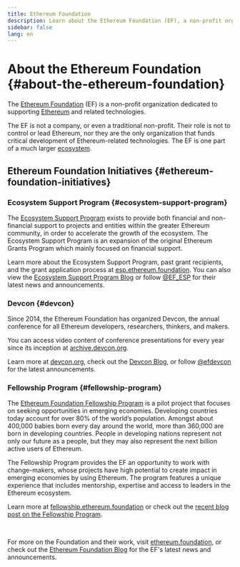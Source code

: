 ```yaml
---
title: Ethereum Foundation
description: Learn about the Ethereum Foundation (EF), a non-profit organization dedicated to supporting Ethereum and related technologies.
sidebar: false
lang: en
---
```


# About the Ethereum Foundation {#about-the-ethereum-foundation}

<Logo/>

The [Ethereum Foundation](http://ethereum.foundation/) (EF) is a non-profit organization dedicated to supporting [Ethereum](/what-is-ethereum/) and related technologies.

The EF is not a company, or even a traditional non-profit. Their role is not to control or lead Ethereum, nor they are the only organization that funds critical development of Ethereum-related technologies. The EF is one part of a much larger [ecosystem](/community/).

## Ethereum Foundation Initiatives {#ethereum-foundation-initiatives}

### Ecosystem Support Program {#ecosystem-support-program}

The [Ecosystem Support Program](https://esp.ethereum.foundation/) exists to provide both financial and non-financial support to projects and entities within the greater Ethereum community, in order to accelerate the growth of the ecosystem. The Ecosystem Support Program is an expansion of the original Ethereum Grants Program which mainly focused on financial support.

Learn more about the Ecosystem Support Program, past grant recipients, and the grant application process at [esp.ethereum.foundation](https://esp.ethereum.foundation/). You can also view the [Ecosystem Support Program Blog](https://blog.ethereum.org/category/ecosystem-support-program/) or follow [@EF_ESP](https://twitter.com/EF_ESP) for their latest news and announcements.

### Devcon {#devcon}

Since 2014, the Ethereum Foundation has organized Devcon, the annual conference for all Ethereum developers, researchers, thinkers, and makers.

You can access video content of conference presentations for every year since its inception at [archive.devcon.org](https://archive.devcon.org/).

Learn more at [devcon.org](https://devcon.org/), check out the [Devcon Blog](https://blog.ethereum.org/category/devcon/), or follow [@efdevcon](https://twitter.com/EFDevcon) for the latest announcements.

### Fellowship Program {#fellowship-program}

The [Ethereum Foundation Fellowship Program](https://fellowship.ethereum.foundation/) is a pilot project that focuses on seeking opportunities in emerging economies. Developing countries today account for over 80% of the world’s population. Amongst about 400,000 babies born every day around the world, more than 360,000 are born in developing countries. People in developing nations represent not only our future as a people, but they may also represent the next billion active users of Ethereum.

The Fellowship Program provides the EF an opportunity to work with change-makers, whose projects have high potential to create impact in emerging economies by using Ethereum. The program features a unique experience that includes mentorship, expertise and access to leaders in the Ethereum ecosystem.

Learn more at [fellowship.ethereum.foundation](https://fellowship.ethereum.foundation/) or check out the [recent blog post on the Fellowship Program](https://blog.ethereum.org/2021/05/07/ethereum-for-the-next-billion/).

<br/>

For more on the Foundation and their work, visit [ethereum.foundation](http://ethereum.foundation/), or check out the [Ethereum Foundation Blog](https://blog.ethereum.org/) for the EF's latest news and announcements.
